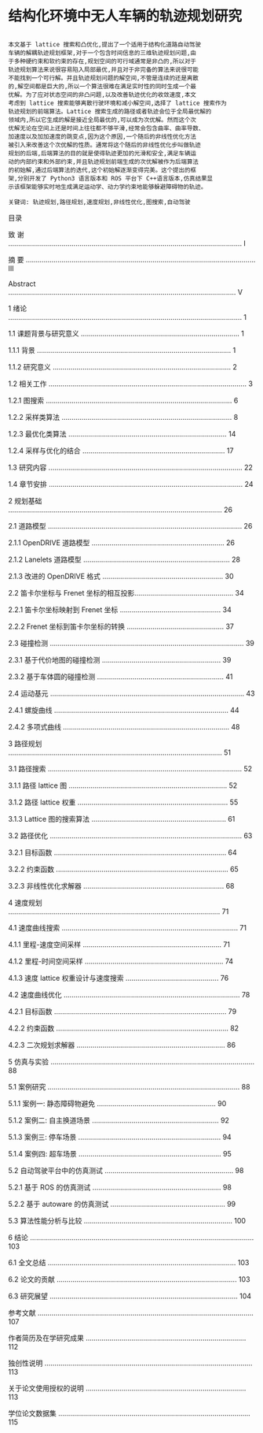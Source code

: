 # 结构化环境中无人车辆的轨迹规划研究

## 
    本文基于 lattice 搜索和凸优化,提出了一个适用于结构化道路自动驾驶
    车辆的解耦轨迹规划框架,对于一个包含时间信息的三维轨迹规划问题,由
    于多种硬约束和软约束的存在,规划空间的可行域通常是非凸的,所以对于
    轨迹规划算法来说很容易陷入局部最优,并且对于非完备的算法来说很可能
    不能找到一个可行解。并且轨迹规划问题的解空间,不管是连续的还是离散
    的,解空间都是巨大的,所以一个算法很难在满足实时性的同时生成一个最
    优解。为了应对状态空间的非凸问题,以及改善轨迹优化的收敛速度,本文
    考虑到 lattice 搜索能够离散行驶环境和减小解空间,选择了 lattice 搜索作为
    轨迹规划的前端算法。Lattice 搜索生成的路径或者轨迹会位于全局最优解的
    领域内,所以它生成的解是接近全局最优的,可以成为次优解。然而这个次
    优解无论在空间上还是时间上往往都不够平滑,经常会包含曲率、曲率导数、
    加速度以及加加速度的跳变点,因为这个原因,一个随后的非线性优化方法
    被引入来改善这个次优解的性质。通常将这个随后的非线性优化步叫做轨迹
    规划的后端,后端算法的目的就是使得轨迹更加的光滑和安全,满足车辆运
    动的内部约束和外部约束,并且轨迹规划前端生成的次优解被作为后端算法
    的初始解,通过后端算法的迭代,这个初始解逐渐变得完美。这个提出的框
    架,分别开发了 Python3 语言版本和 ROS 平台下 C++语言版本,仿真结果显
    示该框架能够实时地生成满足运动学、动力学约束地能够躲避障碍物的轨迹。

    关键词: 轨迹规划,路径规划,速度规划,非线性优化,图搜索,自动驾驶

目录

致 谢 ...................................................................................................................... I

摘 要 .................................................................................................................... III

Abstract ................................................................................................................... V

1 绪论 ...................................................................................................................... 1

1.1 课题背景与研究意义 ................................................................................ 1

1.1.1 背景 .................................................................................................. 1

1.1.2 研究意义 .......................................................................................... 2

1.2 相关工作 .................................................................................................... 3

1.2.1 图搜索 .............................................................................................. 6

1.2.2 采样类算法 ...................................................................................... 8

1.2.3 最优化类算法 ................................................................................ 14

1.2.4 采样与优化的结合 ........................................................................ 17

1.3 研究内容 .................................................................................................. 22

1.4 章节安排 .................................................................................................. 24

2 规划基础 ............................................................................................................ 26

2.1 道路模型 .................................................................................................. 26

2.1.1 OpenDRIVE 道路模型 ................................................................... 26

2.1.2 Lanelets 道路模型 .......................................................................... 28

2.1.3 改进的 OpenDRIVE 格式 ............................................................. 30

2.2 笛卡尔坐标与 Frenet 坐标的相互投影.................................................. 34

2.2.1 笛卡尔坐标映射到 Frenet 坐标 ................................................... 34

2.2.2 Frenet 坐标到笛卡尔坐标的转换 ................................................. 37

2.3 碰撞检测 .................................................................................................. 39

2.3.1 基于代价地图的碰撞检测 ............................................................ 39

2.3.2 基于车体圆的碰撞检测 ................................................................ 41

2.4 运动基元 .................................................................................................. 43

2.4.1 螺旋曲线 ........................................................................................ 44

2.4.2 多项式曲线 .................................................................................... 48

3 路径规划 ............................................................................................................ 51

3.1 路径搜索 .................................................................................................. 52

3.1.1 路径 lattice 图 ................................................................................ 52

3.1.2 路径 lattice 权重 ............................................................................ 55

3.1.3 Lattice 图的搜索算法 .................................................................... 61

3.2 路径优化 ................................................................................................. 63

3.2.1 目标函数 ....................................................................................... 64

3.2.2 约束函数 ....................................................................................... 65

3.2.3 非线性优化求解器 ....................................................................... 68

4 速度规划 ........................................................................................................... 71

4.1 速度曲线搜索 ......................................................................................... 71

4.1.1 里程-速度空间采样 ...................................................................... 71

4.1.2 里程-时间空间采样 ...................................................................... 74

4.1.3 速度 lattice 权重设计与速度搜索 ............................................... 76

4.2 速度曲线优化 ......................................................................................... 78

4.2.1 目标函数 ....................................................................................... 79

4.2.2 约束函数 ....................................................................................... 82

4.2.3 二次规划求解器 ........................................................................... 86

5 仿真与实验 ....................................................................................................... 88

5.1 案例研究 ................................................................................................. 88

5.1.1 案例一: 静态障碍物避免 ............................................................ 90

5.1.2 案例二: 自主换道场景 ................................................................ 92

5.1.3 案例三: 停车场景 ........................................................................ 94

5.1.4 案例四: 超车场景 ........................................................................ 95

5.2 自动驾驶平台中的仿真测试 ................................................................. 98

5.2.1 基于 ROS 的仿真测试 ................................................................. 98

5.2.2 基于 autoware 的仿真测试 .......................................................... 99

5.3 算法性能分析与比较 ........................................................................... 100

6 结论 ................................................................................................................. 103

6.1 全文总结 ............................................................................................... 103

6.2 论文的贡献 ........................................................................................... 103

6.3 研究展望 ............................................................................................... 104

参考文献 ............................................................................................................. 107

作者简历及在学研究成果 ................................................................................. 112

独创性说明 ......................................................................................................... 113

关于论文使用授权的说明 ................................................................................. 113

学位论文数据集 ................................................................................................. 115
